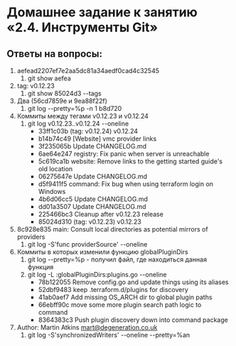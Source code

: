 # Домашнее задание к занятию «2.4. Инструменты Git»
## Ответы на вопросы:
1. aefead2207ef7e2aa5dc81a34aedf0cad4c32545
   1. git show aefea
2. tag: v0.12.23
   1. git show 85024d3 --tags
3. Два (56cd7859e и 9ea88f22f)
   1. git log --pretty=%p -n 1 b8d720
4. Коммиты между тегами v0.12.23 и v0.12.24
   1. git log v0.12.23..v0.12.24 --oneline
      - 33ff1c03b (tag: v0.12.24) v0.12.24
      - b14b74c49 [Website] vmc provider links
      - 3f235065b Update CHANGELOG.md
      - 6ae64e247 registry: Fix panic when server is unreachable
      - 5c619ca1b website: Remove links to the getting started guide's old location
      - 06275647e Update CHANGELOG.md
      - d5f9411f5 command: Fix bug when using terraform login on Windows
      - 4b6d06cc5 Update CHANGELOG.md
      - dd01a3507 Update CHANGELOG.md
      - 225466bc3 Cleanup after v0.12.23 release
      - 85024d310 (tag: v0.12.23) v0.12.23
5. 8c928e835 main: Consult local directories as potential mirrors of providers
   1. git log -S'func providerSource' --oneline
6. Коммиты в которых изменили функцию globalPluginDirs
   1. git log --pretty=%p - получил файл, где находиться данная функция
   2. git log -L :globalPluginDirs:plugins.go --oneline
      - 78b122055 Remove config.go and update things using its aliases
      - 52dbf9483 keep .terraform.d/plugins for discovery
      - 41ab0aef7 Add missing OS_ARCH dir to global plugin paths
      - 66ebff90c move some more plugin search path logic to command
      - 8364383c3 Push plugin discovery down into command package
7. Author: Martin Atkins <mart@degeneration.co.uk>
   1. git log -S'synchronizedWriters' --oneline --pretty=%an
